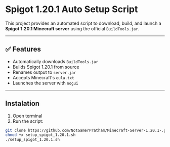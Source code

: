 # Spigot 1.20.1 Auto Setup Script

This project provides an automated script to download, build, and launch a **Spigot 1.20.1 Minecraft server** using the official `BuildTools.jar`.

---

## ✅ Features

- Automatically downloads `BuildTools.jar`
- Builds Spigot 1.20.1 from source
- Renames output to `server.jar`
- Accepts Minecraft's `eula.txt`
- Launches the server with `nogui`

---

## Instalation

1. Open terminal
2. Run the script:

```bash
git clone https://github.com/NotGamerPratham/Minecraft-Server-1.20.1-.git
chmod +x setup_spigot_1.20.1.sh
./setup_spigot_1.20.1.sh
```

